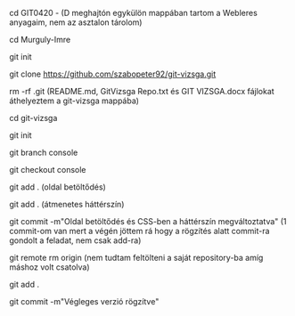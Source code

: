 cd GIT0420  -  (D meghajtón egykülön mappában tartom a Webleres anyagaim, nem az asztalon tárolom)

cd Murguly-Imre

git init

git clone https://github.com/szabopeter92/git-vizsga.git

rm -rf .git  (README.md, GitVizsga Repo.txt és GIT VIZSGA.docx fájlokat áthelyeztem a git-vizsga mappába)

cd git-vizsga

git init

git branch console

git checkout console

git add .  (oldal betöltődés)

git add .  (átmenetes háttérszín)

git commit -m"Oldal betöltődés és CSS-ben a háttérszín megváltoztatva"  (1 commit-om van mert a végén jöttem rá hogy a rögzítés alatt commit-ra gondolt a feladat, nem csak add-ra)

git remote rm origin (nem tudtam feltölteni a saját repository-ba amíg máshoz volt csatolva)

git add .

git commit -m"Végleges verzió rögzítve"